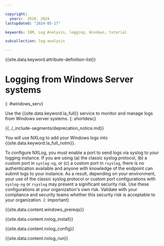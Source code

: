 ```yaml
---

copyright:
  years:  2018, 2024
lastupdated: "2024-05-17"

keywords: IBM, Log Analysis, logging, Windows, tutorial

subcollection: log-analysis

---
```


{{site.data.keyword.attribute-definition-list}}


# Logging from Windows Server systems
{: #windows_serv}

Use the {{site.data.keyword.la_full}} service to monitor and manage logs from Windows server systems.
{: shortdesc}

<!-- common deprecation notice -->
{{../_include-segments/deprecation_notice.md}}

You will use NXLog to add your Windows logs into {{site.data.keyword.la_full_notm}}.

To configure NXLog, you must enable a port to send logs via syslog to your logging instance. If you are using (a) the classic syslog protocol, (b) a custom port in `syslog-ng`, or (c) a custom port in `rsyslog`, there is no authentication available and anyone with knowledge of the endpoint can submit logs to your instance. As a result, depending on your environment, your use of the classic syslog protocol or custom port configurations with `syslog-ng` or `rsyslog` may present a significant security risk.  Use these configurations at your organization's own risk.  Validate with your compliance and security teams whether this security risk is acceptable to your organization.
{: important}

{{site.data.content.windows_prereqs}}

{{site.data.content.nxlog_install}}

{{site.data.content.nxlog_config}}

{{site.data.content.nxlog_run}}
